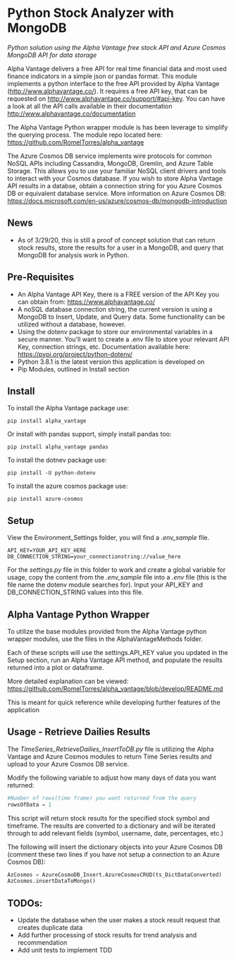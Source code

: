 # Python Stock Analyzer with MongoDB

*Python solution using the Alpha Vantage free stock API and Azure Cosmos MongoDB API for data storage*

Alpha Vantage delivers a free API for real time financial data and most used finance indicators in a simple json or pandas format. This module implements a python interface to the free API provided by Alpha
Vantage (http://www.alphavantage.co/). It requires a free API key, that can be requested on http://www.alphavantage.co/support/#api-key. You can have a look at all the API calls available in their documentation http://www.alphavantage.co/documentation

The Alpha Vantage Python wrapper module is has been leverage to simplify the querying process. The module repo located here: https://github.com/RomelTorres/alpha_vantage 

The Azure Cosmos DB service implements wire protocols for common NoSQL APIs including Cassandra, MongoDB, Gremlin, and Azure Table Storage. This allows you to use your familiar NoSQL client drivers and tools to interact with your Cosmos database. If you wish to store Alpha Vantage API results in a databse, obtain a connection string for you Azure Cosmos DB or equivalent database service. More information on Azure Cosmos DB: https://docs.microsoft.com/en-us/azure/cosmos-db/mongodb-introduction

## News

* As of 3/29/20, this is still a proof of concept solution that can return stock results, store the results for a user in a MongoDB, and query that MongoDB for analysis work in Python.

## Pre-Requisites

* An Alpha Vantage API Key, there is a FREE version of the API Key you can obtain from: https://www.alphavantage.co/
* A noSQL database connection string, the current version is using a MongoDB to Insert, Update, and Query data. Some functionality can be utilized without a database, however.
* Using the dotenv package to store our environmental variables in a secure manner. You'll want to create a .env file to store your relevant API Key, connection strings, etc. Documentation available here: https://pypi.org/project/python-dotenv/
* Python 3.8.1 is the latest version this application is developed on
* Pip Modules, outlined in Install section

## Install
To install the Alpha Vantage package use:
```shell
pip install alpha_vantage
```
Or install with pandas support, simply install pandas too:
```shell
pip install alpha_vantage pandas
```
To install the dotnev package use:
```shell
pip install -U python-dotenv
```
To install the azure cosmos package use:
```shell
pip install azure-cosmos
```

## Setup
View the Environment_Settings folder, you will find a *.env_sample* file. 
```shell
API_KEY=YOUR_API_KEY_HERE
DB_CONNECTION_STRING=your_connectionstring://value_here
```
For the *settings.py* file in this folder to work and create a global variable for usage, copy the content from the *.env_sample* file into a *.env* file (this is the file name the dotenv module searches for). Input your API_KEY and DB_CONNECTION_STRING values into this file.

## Alpha Vantage Python Wrapper
To utilize the base modules provided from the Alpha Vantage python wrapper modules, use the files in the AlphaVantageMethods folder.

Each of these scripts will use the settings.API_KEY value you updated in the Setup section, run an Alpha Vantage API method, and populate the results returned into a plot or dataframe.

More detailed explanation can be viewed: https://github.com/RomelTorres/alpha_vantage/blob/develop/README.md

This is meant for quick reference while developing further features of the application

## Usage - Retrieve Dailies Results
The *TimeSeries_RetrieveDailies_InsertToDB.py* file is utilizing the Alpha Vantage and Azure Cosmos modules to return Time Series 
results and upload to your Azure Cosmos DB service.

Modify the following variable to adjust how many days of data you want returned:

```python
#Number of rows(time frame) you want returned from the query
rowsOfData = 1
```

This script will return stock results for the specified stock symbol and timeframe. The results are converted to a dictionary and will be iterated through to add relevant fields (symbol, username, date, percentages, etc.)

The following will insert the dictionary objects into your Azure Cosmos DB (comment these two lines if you have not setup a connection to an Azure Cosmos DB):

```python
AzCosmos = AzureCosmoDB_Insert.AzureCosmosCRUD(ts_DictDataConverted)
AzCosmos.insertDataToMongo()
```

## TODOs:
* Update the database when the user makes a stock result request that creates duplicate data
* Add further processing of stock results for trend analysis and recommendation
* Add unit tests to implement TDD
